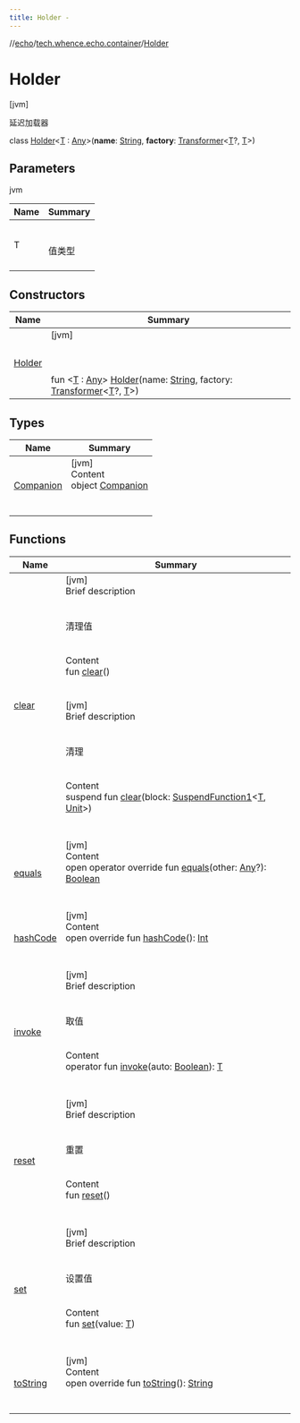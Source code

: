 ```yaml
---
title: Holder -
---
```

//[echo](../../index.md)/[tech.whence.echo.container](../index.md)/[Holder](index.md)



# Holder  
 [jvm] 

延迟加载器

class [Holder](index.md)<[T](index.md) : [Any](https://kotlinlang.org/api/latest/jvm/stdlib/kotlin/-any/index.html)>(**name**: [String](https://kotlinlang.org/api/latest/jvm/stdlib/kotlin/-string/index.html), **factory**: [Transformer](../../tech.whence.echo.function/-transformer/index.md)<[T](index.md)?, [T](index.md)>)   


## Parameters  
  
jvm  
  
|  Name|  Summary| 
|---|---|
| T| <br><br>值类型<br><br>
  


## Constructors  
  
|  Name|  Summary| 
|---|---|
| [Holder](-holder.md)|  [jvm] <br><br><br><br>fun <[T](index.md) : [Any](https://kotlinlang.org/api/latest/jvm/stdlib/kotlin/-any/index.html)> [Holder](-holder.md)(name: [String](https://kotlinlang.org/api/latest/jvm/stdlib/kotlin/-string/index.html), factory: [Transformer](../../tech.whence.echo.function/-transformer/index.md)<[T](index.md)?, [T](index.md)>)   <br>


## Types  
  
|  Name|  Summary| 
|---|---|
| [Companion](-companion/index.md)| [jvm]  <br>Content  <br>object [Companion](-companion/index.md)  <br><br><br>


## Functions  
  
|  Name|  Summary| 
|---|---|
| [clear](clear.md)| [jvm]  <br>Brief description  <br><br><br>清理值<br><br>  <br>Content  <br>fun [clear](clear.md)()  <br><br><br>[jvm]  <br>Brief description  <br><br><br>清理<br><br>  <br>Content  <br>suspend fun [clear](clear.md)(block: [SuspendFunction1](https://kotlinlang.org/api/latest/jvm/stdlib/kotlin.coroutines/-suspend-function1/index.html)<[T](index.md), [Unit](https://kotlinlang.org/api/latest/jvm/stdlib/kotlin/-unit/index.html)>)  <br><br><br>
| [equals](../../tech.whence.echo.webclient.response.exception/-response-unrecognized-exception/index.md#kotlin/Any/equals/#kotlin.Any?/PointingToDeclaration/)| [jvm]  <br>Content  <br>open operator override fun [equals](../../tech.whence.echo.webclient.response.exception/-response-unrecognized-exception/index.md#kotlin/Any/equals/#kotlin.Any?/PointingToDeclaration/)(other: [Any](https://kotlinlang.org/api/latest/jvm/stdlib/kotlin/-any/index.html)?): [Boolean](https://kotlinlang.org/api/latest/jvm/stdlib/kotlin/-boolean/index.html)  <br><br><br>
| [hashCode](../../tech.whence.echo.webclient.response.exception/-response-unrecognized-exception/index.md#kotlin/Any/hashCode/#/PointingToDeclaration/)| [jvm]  <br>Content  <br>open override fun [hashCode](../../tech.whence.echo.webclient.response.exception/-response-unrecognized-exception/index.md#kotlin/Any/hashCode/#/PointingToDeclaration/)(): [Int](https://kotlinlang.org/api/latest/jvm/stdlib/kotlin/-int/index.html)  <br><br><br>
| [invoke](invoke.md)| [jvm]  <br>Brief description  <br><br><br>取值<br><br>  <br>Content  <br>operator fun [invoke](invoke.md)(auto: [Boolean](https://kotlinlang.org/api/latest/jvm/stdlib/kotlin/-boolean/index.html)): [T](index.md)  <br><br><br>
| [reset](reset.md)| [jvm]  <br>Brief description  <br><br><br>重置<br><br>  <br>Content  <br>fun [reset](reset.md)()  <br><br><br>
| [set](set.md)| [jvm]  <br>Brief description  <br><br><br>设置值<br><br>  <br>Content  <br>fun [set](set.md)(value: [T](index.md))  <br><br><br>
| [toString](../../tech.whence.echo.webclient.response.exception/-response-unrecognized-exception/index.md#kotlin/Any/toString/#/PointingToDeclaration/)| [jvm]  <br>Content  <br>open override fun [toString](../../tech.whence.echo.webclient.response.exception/-response-unrecognized-exception/index.md#kotlin/Any/toString/#/PointingToDeclaration/)(): [String](https://kotlinlang.org/api/latest/jvm/stdlib/kotlin/-string/index.html)  <br><br><br>

